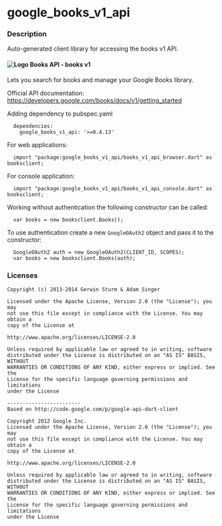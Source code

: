 # google_books_v1_api

### Description

Auto-generated client library for accessing the books v1 API.

#### ![Logo](http://www.google.com/images/icons/product/ebooks-16.png) Books API - books v1

Lets you search for books and manage your Google Books library.

Official API documentation: https://developers.google.com/books/docs/v1/getting_started

Adding dependency to pubspec.yaml

```
  dependencies:
    google_books_v1_api: '>=0.4.13'
```

For web applications:

```
  import "package:google_books_v1_api/books_v1_api_browser.dart" as booksclient;
```

For console application:

```
  import "package:google_books_v1_api/books_v1_api_console.dart" as booksclient;
```

Working without authentication the following constructor can be called:

```
  var books = new booksclient.Books();
```

To use authentication create a new `GoogleOAuth2` object and pass it to the constructor:


```
  GoogleOAuth2 auth = new GoogleOAuth2(CLIENT_ID, SCOPES);
  var books = new booksclient.Books(auth);
```

### Licenses

```
Copyright (c) 2013-2014 Gerwin Sturm & Adam Singer

Licensed under the Apache License, Version 2.0 (the "License"); you may 
not use this file except in compliance with the License. You may obtain a 
copy of the License at

http://www.apache.org/licenses/LICENSE-2.0

Unless required by applicable law or agreed to in writing, software
distributed under the License is distributed on an "AS IS" BASIS, WITHOUT
WARRANTIES OR CONDITIONS OF ANY KIND, either express or implied. See the
License for the specific language governing permissions and limitations 
under the License

------------------------
Based on http://code.google.com/p/google-api-dart-client

Copyright 2012 Google Inc.
Licensed under the Apache License, Version 2.0 (the "License"); you may 
not use this file except in compliance with the License. You may obtain a
copy of the License at

http://www.apache.org/licenses/LICENSE-2.0

Unless required by applicable law or agreed to in writing, software
distributed under the License is distributed on an "AS IS" BASIS, WITHOUT
WARRANTIES OR CONDITIONS OF ANY KIND, either express or implied. See the
License for the specific language governing permissions and limitations 
under the License

```
